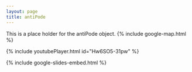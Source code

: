 ```yaml
---
layout: page
title: antiPode
---
```



This is a place holder for the antiPode object. 
{% include google-map.html %}


{% include youtubePlayer.html id="Hw6SO5-31pw" %}

{% include google-slides-embed.html %}
